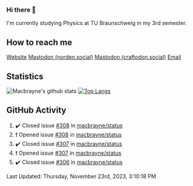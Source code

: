 ### Hi there 👋
I'm currently studying Physics at TU Braunschweig in my 3rd semester.

## How to reach me
[Website](https://florentin-schleuss.de)
<a rel="me" href="https://norden.social/@florentin">Mastodon (norden.social)</a>
<a rel="me" href="https://craftodon.social/@frodolon">Mastodon (craftodon.social)</a>
[Email](mailto:hello@macbrayne.de)

## Statistics
![Macbrayne's github stats](https://github-readme-stats.vercel.app/api?username=macbrayne&count_private=true&show_icons=true&hide_rank=true&custom_title=macbrayne's%20GitHub%20Stats)
[![Top Langs](https://github-readme-stats.vercel.app/api/top-langs/?username=macbrayne&exclude_repo=liftron&layout=compact)](https://github.com/anuraghazra/github-readme-stats)
## GitHub Activity

<!--RECENT_ACTIVITY:start-->
1. ✔️ Closed issue [#308](https://github.com/macbrayne/status/issues/308) in [macbrayne/status](https://github.com/macbrayne/status)
2. ❗️ Opened issue [#308](https://github.com/macbrayne/status/issues/308) in [macbrayne/status](https://github.com/macbrayne/status)
3. ✔️ Closed issue [#307](https://github.com/macbrayne/status/issues/307) in [macbrayne/status](https://github.com/macbrayne/status)
4. ❗️ Opened issue [#307](https://github.com/macbrayne/status/issues/307) in [macbrayne/status](https://github.com/macbrayne/status)
5. ✔️ Closed issue [#306](https://github.com/macbrayne/status/issues/306) in [macbrayne/status](https://github.com/macbrayne/status)
<!--RECENT_ACTIVITY:end-->

<!--RECENT_ACTIVITY:last_update-->
Last Updated: Thursday, November 23rd, 2023, 3:10:18 PM
<!--RECENT_ACTIVITY:last_update_end-->


<!--
**macbrayne/macbrayne** is a ✨ _special_ ✨ repository because its `README.md` (this file) appears on your GitHub profile.

Here are some ideas to get you started:

- 🔭 I’m currently working on ...
- 🌱 I’m currently learning ...
- 👯 I’m looking to collaborate on ...
- 🤔 I’m looking for help with ...
- 💬 Ask me about ...
- 📫 How to reach me: ...
- 😄 Pronouns: ...
- ⚡ Fun fact: ...
-->

